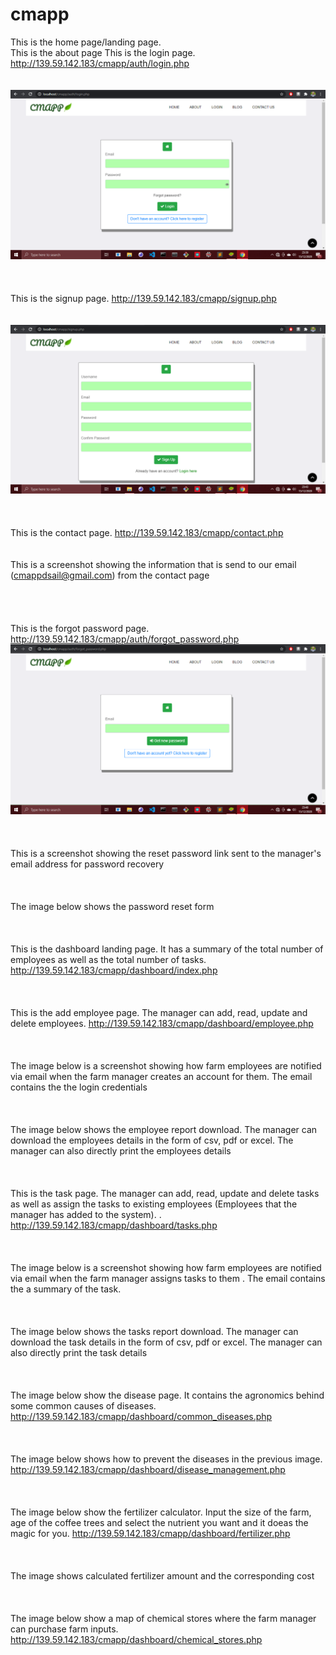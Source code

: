 # cmapp

This is the home page/landing page.<br> 
This is the about page
This is the login page. http://139.59.142.183/cmapp/auth/login.php <br> <br> <br> <img  src = "images/read_me/login.PNG"> <br> <br><br> <br>
This is the signup page. http://139.59.142.183/cmapp/signup.php <br> <br> <br> <img  src = "images/read_me/signup.PNG">  <br> <br> <br> <br>
This is the contact page. http://139.59.142.183/cmapp/contact.php <br> <br> <br> 
This is a screenshot showing the information that is send to our email (cmappdsail@gmail.com) from the contact page <br><br> <br> <br> <br>
This is the forgot password page. http://139.59.142.183/cmapp/auth/forgot_password.php <br> <img  src = "images/read_me/forgot_password.PNG">  <br> <br> <br> <br>
This is a screenshot showing the reset password link sent to the manager's email address for password recovery <br> <br> <br> <br>
The image below shows the password reset form <br> <br> <br> <br>
This is the dashboard landing page. It has a summary of the total number of employees as well as the total number of tasks. http://139.59.142.183/cmapp/dashboard/index.php <br> <br> <br> <br>
This is the add employee page. The manager can add, read, update and delete employees. http://139.59.142.183/cmapp/dashboard/employee.php <br> <br> <br> <br>
The image below is a screenshot showing how farm employees are notified via email when the farm manager creates an account for them. The email contains the the login credentials <br> <br> <br> <br>
The image below shows the employee report download. The manager can download the employees details in the form of csv, pdf or excel. The manager can also directly print the employees details <br> <br> <br> <br>
This is the task page. The manager can add, read, update and delete tasks as well as assign the tasks to existing employees (Employees that the manager has added to the system). . http://139.59.142.183/cmapp/dashboard/tasks.php <br> <br> <br> <br>
The image below is a screenshot showing how farm employees are notified via email when the farm manager assigns tasks to them . The email contains the a summary of the task.  <br> <br> <br> <br>
The image below shows the tasks report download. The manager can download the task details in the form of csv, pdf or excel. The manager can also directly print the task details <br> <br> <br> <br>
The image below show the disease page. It contains the agronomics behind some common causes of diseases. http://139.59.142.183/cmapp/dashboard/common_diseases.php <br> <br> <br> <br>
The image below shows how to prevent the diseases in the previous image. http://139.59.142.183/cmapp/dashboard/disease_management.php <br> <br> <br> <br>
The image below show the fertilizer calculator. Input the size of the farm, age of the coffee trees and select the nutrient you want and it doeas the magic for you. http://139.59.142.183/cmapp/dashboard/fertilizer.php <br> <br> <br> <br>
The image shows calculated fertilizer amount and the corresponding cost<br> <br> <br> <br>
The image below show a map of chemical stores where the farm manager can purchase farm inputs. http://139.59.142.183/cmapp/dashboard/chemical_stores.php <br> <br> <br> <br>
